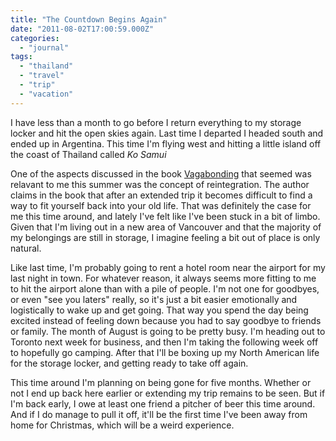 ```yaml
---
title: "The Countdown Begins Again"
date: "2011-08-02T17:00:59.000Z"
categories: 
  - "journal"
tags: 
  - "thailand"
  - "travel"
  - "trip"
  - "vacation"
---
```


I have less than a month to go before I return everything to my storage locker and hit the open skies again. Last time I departed I headed south and ended up in Argentina. This time I'm flying west and hitting a little island off the coast of Thailand called _Ko Samui_

One of the aspects discussed in the book [Vagabonding](/books/) that seemed was relavant to me this summer was the concept of reintegration. The author claims in the book that after an extended trip it becomes difficult to find a way to fit yourself back into your old life. That was definitely the case for me this time around, and lately I've felt like I've been stuck in a bit of limbo. Given that I'm living out in a new area of Vancouver and that the majority of my belongings are still in storage, I imagine feeling a bit out of place is only natural.

Like last time, I'm probably going to rent a hotel room near the airport for my last night in town. For whatever reason, it always seems more fitting to me to hit the airport alone than with a pile of people. I'm not one for goodbyes, or even "see you laters" really, so it's just a bit easier emotionally and logistically to wake up and get going. That way you spend the day being excited instead of feeling down because you had to say goodbye to friends or family. The month of August is going to be pretty busy. I'm heading out to Toronto next week for business, and then I'm taking the following week off to hopefully go camping. After that I'll be boxing up my North American life for the storage locker, and getting ready to take off again.

This time around I'm planning on being gone for five months. Whether or not I end up back here earlier or extending my trip remains to be seen. But if I'm back early, I owe at least one friend a pitcher of beer this time around. And if I do manage to pull it off, it'll be the first time I've been away from home for Christmas, which will be a weird experience.
